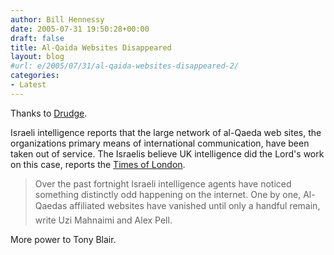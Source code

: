 ```yaml
---
author: Bill Hennessy
date: 2005-07-31 19:50:28+00:00
draft: false
title: Al-Qaida Websites Disappeared
layout: blog
#url: e/2005/07/31/al-qaida-websites-disappeared-2/
categories:
- Latest
---
```


Thanks to [Drudge](https://www.drudgereport.com/).

Israeli intelligence reports that the large network of al-Qaeda web sites, the organizations primary means of international communication, have been taken out of service.  The Israelis believe UK intelligence did the Lord's work on this case, reports the [Times of London](https://www.washingtontimes.com/op-ed/20050728-081354-1414r.htm).



> Over the past fortnight Israeli intelligence agents have noticed something distinctly odd happening on the internet. One by one, Al-Qaedas affiliated websites have vanished until only a handful remain, write Uzi Mahnaimi and Alex Pell. 



More power to Tony Blair.  
